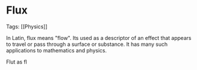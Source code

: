 # Flux
Tags: [[Physics]]

In Latin, flux means "flow". Its used as a descriptor of an effect that appears to travel or pass through a surface or substance. It has many such applications to mathematics and physics. 


Flut as fl